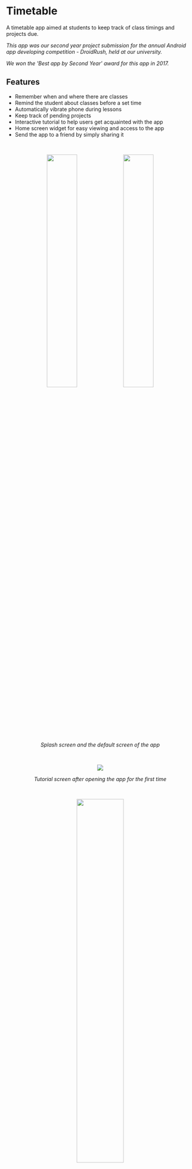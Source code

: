 # Timetable
A timetable app aimed at students to keep track of class timings and projects due.

_This app was our second year project submission for the annual Android app developing competition - DroidRush, held at our university._

_We won the 'Best app by Second Year' award for this app in 2017._

## Features
- Remember when and where there are classes
- Remind the student about classes before a set time
- Automatically vibrate phone during lessons
- Keep track of pending projects
- Interactive tutorial to help users get acquainted with the app
- Home screen widget for easy viewing and access to the app
- Send the app to a friend by simply sharing it  

<br/>

<p align="center">
  <img src="https://github.com/rajatdiptabiswas/timetable/blob/master/splash.jpg" width="40%"/> <img src="https://github.com/rajatdiptabiswas/timetable/blob/master/main.jpg" width="40%"/>
</p>
<p align="center">
  <em>Splash screen and the default screen of the app</em>
</p>

<br/>

<p align="center">
  <img src="https://github.com/rajatdiptabiswas/timetable/blob/master/tut.jpg"/>
</p>
<p align="center">
  <em>Tutorial screen after opening the app for the first time</em>
</p>

<br/>

<p align="center">
  <img src="https://github.com/rajatdiptabiswas/timetable/blob/master/widget.jpg" width="50%"/>
</p>
<p align="center">
  <em>Home screen widget</em>
</p>  

<br/>

<p align="center">
  <img src="https://github.com/rajatdiptabiswas/timetable/blob/master/project.jpg" width="50%"/>
</p>
<p align="center">
  <em>Projects pane</em>
</p>  

<br/>

<p align="center">
  <img src="https://github.com/rajatdiptabiswas/timetable/blob/master/addproject.jpg" width="40%"/> <img src="https://github.com/rajatdiptabiswas/timetable/blob/master/cal.jpg" width="40%"/>
</p>
<p align="center">
  <em>Adding projects</em>
</p>  

<br/>

<p align="center">
  <img src="https://github.com/rajatdiptabiswas/timetable/blob/master/about.jpg" width="50%"/>
</p>
<p align="center">
  <em>About screen</em>
</p>  

<br/>

<p align="center">
  <img src="https://github.com/rajatdiptabiswas/timetable/blob/master/sidebar.jpg" width="40%"/> <img src="https://github.com/rajatdiptabiswas/timetable/blob/master/settings.jpg" width="40%"/>
</p>
<p align="center">
  <em>Navigation drawer and settings screen</em>
</p>  

<br/>

### Prerequisites
* [Android Studio](https://developer.android.com/studio/), IDE for developing Android apps

### Installing
* Download the repository into a single folder
* Load the project into Android Studio by using the 'Add Project' menu
* Sync the gradle according to the project's gradle version
* Install the apk onto an Android device using Android Studio

## Authors

* **Kalyan Prusty** - *Lead Developer*
* **Shreyas Dhobal** - *Developer*
* **Rajat Biswas** - *Lead Designer*

See also the list of [contributors](https://github.com/rajatdiptabiswas/timetable/graphs/contributors) who participated in this project.
